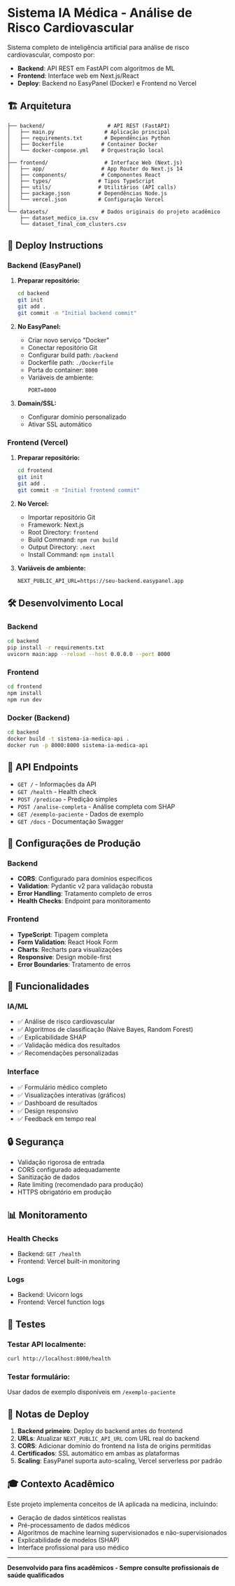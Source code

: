 # Sistema IA Médica - Análise de Risco Cardiovascular

Sistema completo de inteligência artificial para análise de risco cardiovascular, composto por:
- **Backend**: API REST em FastAPI com algoritmos de ML
- **Frontend**: Interface web em Next.js/React
- **Deploy**: Backend no EasyPanel (Docker) e Frontend no Vercel

## 🏗️ Arquitetura

```
├── backend/                    # API REST (FastAPI)
│   ├── main.py                # Aplicação principal
│   ├── requirements.txt       # Dependências Python
│   ├── Dockerfile            # Container Docker
│   └── docker-compose.yml    # Orquestração local
│
├── frontend/                  # Interface Web (Next.js)
│   ├── app/                  # App Router do Next.js 14
│   ├── components/           # Componentes React
│   ├── types/               # Tipos TypeScript
│   ├── utils/               # Utilitários (API calls)
│   ├── package.json         # Dependências Node.js
│   └── vercel.json          # Configuração Vercel
│
└── datasets/                 # Dados originais do projeto acadêmico
    ├── dataset_medico_ia.csv
    └── dataset_final_com_clusters.csv
```

## 🚀 Deploy Instructions

### Backend (EasyPanel)

1. **Preparar repositório:**
   ```bash
   cd backend
   git init
   git add .
   git commit -m "Initial backend commit"
   ```

2. **No EasyPanel:**
   - Criar novo serviço "Docker"
   - Conectar repositório Git
   - Configurar build path: `/backend`
   - Dockerfile path: `./Dockerfile`
   - Porta do container: `8000`
   - Variáveis de ambiente:
     ```
     PORT=8000
     ```

3. **Domain/SSL:**
   - Configurar domínio personalizado
   - Ativar SSL automático

### Frontend (Vercel)

1. **Preparar repositório:**
   ```bash
   cd frontend
   git init
   git add .
   git commit -m "Initial frontend commit"
   ```

2. **No Vercel:**
   - Importar repositório Git
   - Framework: Next.js
   - Root Directory: `frontend`
   - Build Command: `npm run build`
   - Output Directory: `.next`
   - Install Command: `npm install`

3. **Variáveis de ambiente:**
   ```
   NEXT_PUBLIC_API_URL=https://seu-backend.easypanel.app
   ```

## 🛠️ Desenvolvimento Local

### Backend
```bash
cd backend
pip install -r requirements.txt
uvicorn main:app --reload --host 0.0.0.0 --port 8000
```

### Frontend
```bash
cd frontend
npm install
npm run dev
```

### Docker (Backend)
```bash
cd backend
docker build -t sistema-ia-medica-api .
docker run -p 8000:8000 sistema-ia-medica-api
```

## 📡 API Endpoints

- `GET /` - Informações da API
- `GET /health` - Health check
- `POST /predicao` - Predição simples
- `POST /analise-completa` - Análise completa com SHAP
- `GET /exemplo-paciente` - Dados de exemplo
- `GET /docs` - Documentação Swagger

## 🔧 Configurações de Produção

### Backend
- **CORS**: Configurado para domínios específicos
- **Validation**: Pydantic v2 para validação robusta
- **Error Handling**: Tratamento completo de erros
- **Health Checks**: Endpoint para monitoramento

### Frontend
- **TypeScript**: Tipagem completa
- **Form Validation**: React Hook Form
- **Charts**: Recharts para visualizações
- **Responsive**: Design mobile-first
- **Error Boundaries**: Tratamento de erros

## 🎯 Funcionalidades

### IA/ML
- ✅ Análise de risco cardiovascular
- ✅ Algoritmos de classificação (Naive Bayes, Random Forest)
- ✅ Explicabilidade SHAP
- ✅ Validação médica dos resultados
- ✅ Recomendações personalizadas

### Interface
- ✅ Formulário médico completo
- ✅ Visualizações interativas (gráficos)
- ✅ Dashboard de resultados
- ✅ Design responsivo
- ✅ Feedback em tempo real

## 🔒 Segurança

- Validação rigorosa de entrada
- CORS configurado adequadamente
- Sanitização de dados
- Rate limiting (recomendado para produção)
- HTTPS obrigatório em produção

## 📊 Monitoramento

### Health Checks
- Backend: `GET /health`
- Frontend: Vercel built-in monitoring

### Logs
- Backend: Uvicorn logs
- Frontend: Vercel function logs

## 🧪 Testes

### Testar API localmente:
```bash
curl http://localhost:8000/health
```

### Testar formulário:
Usar dados de exemplo disponíveis em `/exemplo-paciente`

## 📝 Notas de Deploy

1. **Backend primeiro**: Deploy do backend antes do frontend
2. **URLs**: Atualizar `NEXT_PUBLIC_API_URL` com URL real do backend
3. **CORS**: Adicionar domínio do frontend na lista de origins permitidas
4. **Certificados**: SSL automático em ambas as plataformas
5. **Scaling**: EasyPanel suporta auto-scaling, Vercel serverless por padrão

## 🎓 Contexto Acadêmico

Este projeto implementa conceitos de IA aplicada na medicina, incluindo:
- Geração de dados sintéticos realistas
- Pré-processamento de dados médicos
- Algoritmos de machine learning supervisionados e não-supervisionados
- Explicabilidade de modelos (SHAP)
- Interface profissional para uso médico

---

**Desenvolvido para fins acadêmicos - Sempre consulte profissionais de saúde qualificados**